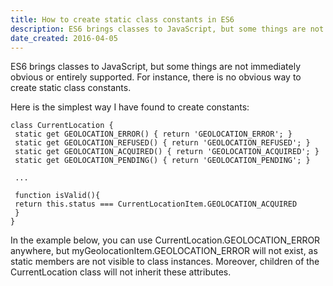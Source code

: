 ```yaml
---
title: How to create static class constants in ES6
description: ES6 brings classes to JavaScript, but some things are not immediately obvious or entirely supported. For instance, there is no obvious way to create static class constants.
date_created: 2016-04-05
---
```


ES6 brings classes to JavaScript, but some things are not immediately obvious or entirely supported. For instance, there is no obvious way to create static class constants.

Here is the simplest way I have found to create constants:

```
class CurrentLocation {
 static get GEOLOCATION_ERROR() { return 'GEOLOCATION_ERROR'; }
 static get GEOLOCATION_REFUSED() { return 'GEOLOCATION_REFUSED'; }
 static get GEOLOCATION_ACQUIRED() { return 'GEOLOCATION_ACQUIRED'; }
 static get GEOLOCATION_PENDING() { return 'GEOLOCATION_PENDING'; }

 ...

 function isValid(){
 return this.status === CurrentLocationItem.GEOLOCATION_ACQUIRED
 }
}
```

In the example below, you can use CurrentLocation.GEOLOCATION_ERROR anywhere, but myGeolocationItem.GEOLOCATION_ERROR will not exist, as static members are not visible to class instances. Moreover, children of the CurrentLocation class will not inherit these attributes.

